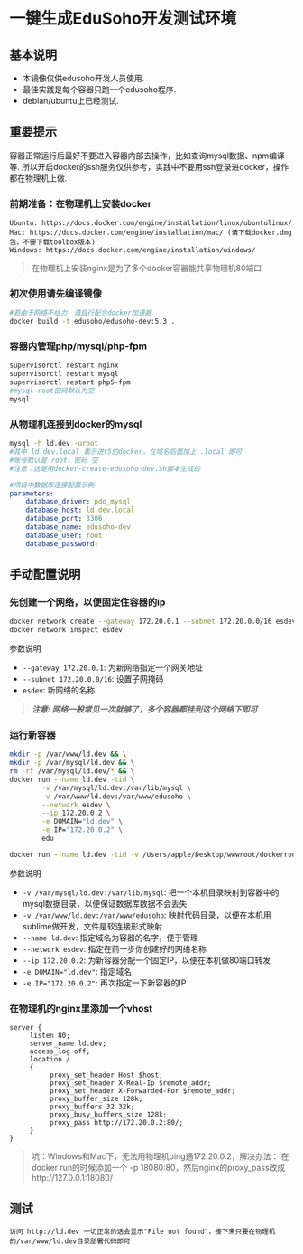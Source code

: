 # 一键生成EduSoho开发测试环境

## 基本说明

* 本镜像仅供edusoho开发人员使用.
* 最佳实践是每个容器只跑一个edusoho程序.
* debian/ubuntu上已经测试.

## 重要提示

容器正常运行后最好不要进入容器内部去操作，比如查询mysql数据、npm编译等.
所以开启docker的ssh服务仅供参考，实践中不要用ssh登录进docker，操作都在物理机上做.

<!-- ## 使用方法

### 先看几行Dockerfile中的注释

```
# 想要用php53开启这行
# FROM ubuntu:12.04.5

# 想要用php55开启这行
# FROM ubuntu:14.04.5
``` -->

### 前期准备：在物理机上安装docker
```
Ubuntu: https://docs.docker.com/engine/installation/linux/ubuntulinux/
Mac: https://docs.docker.com/engine/installation/mac/ (请下载docker.dmg包，不要下载toolbox版本)
Windows: https://docs.docker.com/engine/installation/windows/
```

<!-- 
### 前期准备：在物理机上安装nginx
```
Ubuntu: apt-get install nginx
Mac: brew install nginx
``` -->

>在物理机上安装nginx是为了多个docker容器能共享物理机80端口

### 初次使用请先编译镜像

```bash
#若由于网络不给力，请自行配合docker加速器
docker build -t edusoho/edusoho-dev:5.3 .
```
<!-- 
### ubuntu用户，至此可以借助脚本直接运行新容器了

```bash
mv docker-create-edusoho-dev.sh /usr/bin/
chmod +x /usr/bin/docker-create-edusoho-dev.sh
docker-create-edusoho-dev.sh

输入域名
输入php版本，默认5.3
```
>以后每次需要新建一个开发测试站，只要运行docker-create-edusoho-dev.sh
即可 -->

### 容器内管理php/mysql/php-fpm

```bash
supervisorctl restart nginx
supervisorctl restart mysql
supervisorctl restart php5-fpm
#mysql root密码默认为空
mysql
```

### 从物理机连接到docker的mysql

```bash
mysql -h ld.dev -uroot
#其中 ld.dev.local 表示进t5的docker，在域名后面加上 .local 即可
#账号默认是 root，密码 空
#注意：这是用docker-create-edusoho-dev.sh脚本生成的
```

```yml
#项目中数据库连接配置示例
parameters:
    database_driver: pdo_mysql
    database_host: ld.dev.local
    database_port: 3306
    database_name: edusoho-dev
    database_user: root
    database_password:
```

## 手动配置说明

### 先创建一个网络，以便固定住容器的ip

```bash
docker network create --gateway 172.20.0.1 --subnet 172.20.0.0/16 esdev
docker network inspect esdev
```

参数说明

* `--gateway 172.20.0.1`: 为新网络指定一个网关地址
* `--subnet 172.20.0.0/16`: 设置子网掩码
* `esdev`: 新网络的名称

> ***注意: 网络一般常见一次就够了，多个容器都挂到这个网络下即可***

### 运行新容器

```bash
mkdir -p /var/www/ld.dev && \
mkdir -p /var/mysql/ld.dev && \
rm -rf /var/mysql/ld.dev/* && \
docker run --name ld.dev -tid \
        -v /var/mysql/ld.dev:/var/lib/mysql \
        -v /var/www/ld.dev:/var/www/edusoho \
        --network esdev \
        --ip 172.20.0.2 \
        -e DOMAIN="ld.dev" \
        -e IP="172.20.0.2" \
        edu

```

```bash
docker run --name ld.dev -tid -v /Users/apple/Desktop/wwwroot/dockerroot/mysql:/var/lib/mysql -v /Users/apple/Desktop/wwwroot/dockerroot/html:/var/www/edusoho --memory 2048m --network esdev         --ip 172.20.0.2 -e DOMAIN="ld.dev"         -e IP="172.20.0.2" edu
```


参数说明

* `-v /var/mysql/ld.dev:/var/lib/mysql`: 把一个本机目录映射到容器中的mysql数据目录，以便保证数据库数据不会丢失
* `-v /var/www/ld.dev:/var/www/edusoho`: 映射代码目录，以便在本机用sublime做开发，文件是软连接形式映射
* `--name ld.dev`: 指定域名为容器的名字，便于管理
* `--network esdev`: 指定在前一步你创建好的网络名称
* `--ip 172.20.0.2`: 为新容器分配一个固定IP，以便在本机做80端口转发
* `-e DOMAIN="ld.dev"`: 指定域名
* `-e IP="172.20.0.2"`: 再次指定一下新容器的IP

### 在物理机的nginx里添加一个vhost

```
server {
     listen 80;
     server_name ld.dev;
     access_log off;
     location /
     {
          proxy_set_header Host $host;
          proxy_set_header X-Real-Ip $remote_addr;
          proxy_set_header X-Forwarded-For $remote_addr;
          proxy_buffer_size 128k;
          proxy_buffers 32 32k;
          proxy_busy_buffers_size 128k;
          proxy_pass http://172.20.0.2:80/;
     }
}
```

>坑：Windows和Mac下，无法用物理机ping通172.20.0.2，解决办法：
>在docker run的时候添加一个 -p 18080:80，然后nginx的proxy_pass改成http://127.0.0.1:18080/

## 测试

```
访问 http://ld.dev 一切正常的话会显示"File not found"，接下来只要在物理机的/var/www/ld.dev目录部署代码即可
```